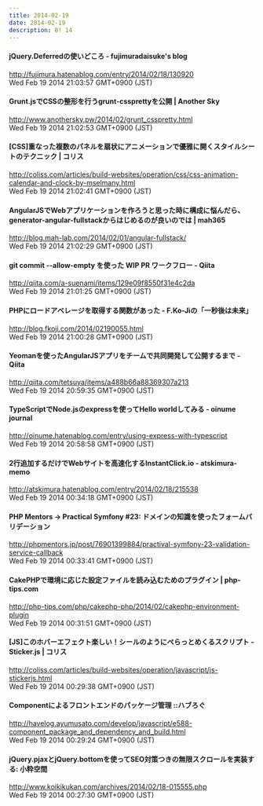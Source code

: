 ```yaml
---
title: 2014-02-19
date: 2014-02-19
description: B! 14
---
```


#### jQuery.Deferredの使いどころ - fujimuradaisuke's blog
http://fujimura.hatenablog.com/entry/2014/02/18/130920<br>
Wed Feb 19 2014 21:03:57 GMT+0900 (JST)<br>


#### Grunt.jsでCSSの整形を行うgrunt-cssprettyを公開 | Another Sky
http://www.anothersky.pw/2014/02/grunt_csspretty.html<br>
Wed Feb 19 2014 21:02:53 GMT+0900 (JST)<br>


####   [CSS]重なった複数のパネルを扇状にアニメーションで優雅に開くスタイルシートのテクニック | コリス
http://coliss.com/articles/build-websites/operation/css/css-animation-calendar-and-clock-by-mselmany.html<br>
Wed Feb 19 2014 21:02:41 GMT+0900 (JST)<br>


#### AngularJSでWebアプリケーションを作ろうと思った時に構成に悩んだら、generator-angular-fullstackからはじめるのが良いのでは | mah365
http://blog.mah-lab.com/2014/02/01/angular-fullstack/<br>
Wed Feb 19 2014 21:02:29 GMT+0900 (JST)<br>


#### git commit --allow-empty を使った WIP PR ワークフロー - Qiita
http://qiita.com/a-suenami/items/129e09f8550f31e4c2da<br>
Wed Feb 19 2014 21:01:25 GMT+0900 (JST)<br>


#### PHPにロードアベレージを取得する関数があった - F.Ko-Jiの「一秒後は未来」
http://blog.fkoji.com/2014/02190055.html<br>
Wed Feb 19 2014 21:00:28 GMT+0900 (JST)<br>


#### Yeomanを使ったAngularJSアプリをチームで共同開発して公開するまで - Qiita
http://qiita.com/tetsuya/items/a488b66a88369307a213<br>
Wed Feb 19 2014 20:59:35 GMT+0900 (JST)<br>


#### TypeScriptでNode.jsのexpressを使ってHello worldしてみる - oinume journal
http://oinume.hatenablog.com/entry/using-express-with-typescript<br>
Wed Feb 19 2014 20:58:58 GMT+0900 (JST)<br>


#### 2行追加するだけでWebサイトを高速化するInstantClick.io - atskimura-memo
http://atskimura.hatenablog.com/entry/2014/02/18/215538<br>
Wed Feb 19 2014 00:34:18 GMT+0900 (JST)<br>


#### PHP Mentors -> Practical Symfony #23: ドメインの知識を使ったフォームバリデーション
http://phpmentors.jp/post/76901399884/practival-symfony-23-validation-service-callback<br>
Wed Feb 19 2014 00:33:41 GMT+0900 (JST)<br>


#### CakePHPで環境に応じた設定ファイルを読み込むためのプラグイン | php-tips.com
http://php-tips.com/php/cakephp-php/2014/02/cakephp-environment-plugin<br>
Wed Feb 19 2014 00:31:51 GMT+0900 (JST)<br>


####   [JS]このホバーエフェクト楽しい！シールのようにぺらっとめくるスクリプト -Sticker.js | コリス
http://coliss.com/articles/build-websites/operation/javascript/js-stickerjs.html<br>
Wed Feb 19 2014 00:29:38 GMT+0900 (JST)<br>


#### Componentによるフロントエンドのパッケージ管理 ::ハブろぐ
http://havelog.ayumusato.com/develop/javascript/e588-component_package_and_dependency_and_build.html<br>
Wed Feb 19 2014 00:29:24 GMT+0900 (JST)<br>


#### jQuery.pjaxとjQuery.bottomを使ってSEO対策つきの無限スクロールを実装する: 小粋空間
http://www.koikikukan.com/archives/2014/02/18-015555.php<br>
Wed Feb 19 2014 00:27:30 GMT+0900 (JST)<br>


